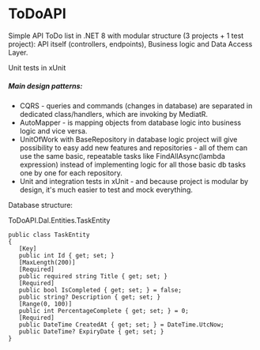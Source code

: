 # ToDoAPI



Simple API ToDo list in .NET 8 with modular structure (3 projects + 1 test project): API itself (controllers, endpoints), Business logic and Data Access Layer.

Unit tests in xUnit





##### Main design patterns:



* CQRS - queries and commands (changes in database) are separated in dedicated class/handlers, which are invoking by MediatR.
* AutoMapper - is mapping objects from database logic into business logic and vice versa.
* UnitOfWork with BaseRepository in database logic project will give possibility to easy add new features and repositories - all of them can use the same basic, repeatable tasks like FindAllAsync(lambda expression) instead of implementing logic for all those basic db tasks one by one for each repository.
* Unit and integration tests in xUnit - and because project is modular by design, it's much easier to test and mock everything.





Database structure:



ToDoAPI.Dal.Entities.TaskEntity

```
public class TaskEntity
{
   [Key]
   public int Id { get; set; }
   [MaxLength(200)]
   [Required]
   public required string Title { get; set; }
   [Required]
   public bool IsCompleted { get; set; } = false;
   public string? Description { get; set; }
   [Range(0, 100)]
   public int PercentageComplete { get; set; } = 0;
   [Required]
   public DateTime CreatedAt { get; set; } = DateTime.UtcNow;
   public DateTime? ExpiryDate { get; set; }
}
```

